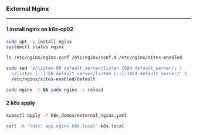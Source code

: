 ### External Nginx
---

#### 1 install nginx on k8s-cp02
```bash
sudo apt -y install nginx
systemctl status nginx

ls /etc/nginx/nginx.conf /etc/nginx/conf.d /etc/nginx/sites-enabled

sudo sed 's/listen 80 default_server/listen 1024 default_server/; \
  s/listen [::]:80 default_server/listen [::]:1024 default_server/' \
  /etc/nginx/sites-enabled/default

sudo nginx -t && sudo nginx -s reload
```

#### 2 k8s apply
```bash
kubectl apply -f k8s_demos/external_nginx.yaml

curl -H 'Host: app.nginx.k8s.local' k8s.local
```

